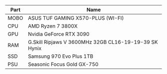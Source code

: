 | Part | Name                                                       |
|------|------------------------------------------------------------|
| MOBO | ASUS TUF GAMING X570-PLUS (WI-FI)                          |
| CPU  | AMD Ryzen 7 3800X                                          |
| GPU  | Nvidia GeForce RTX 3090                                    |
| RAM  | G.Skill Ripjaws V 3600MHz 32GB CL16-19-19-39 SK Hynix      |
| SSD  | Samsung 970 Evo Plus 1TB                                   |
| PSU  | Seasonic Focus Gold GX-750                                 |

